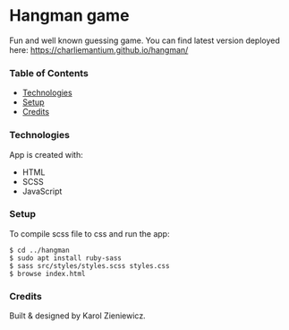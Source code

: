 # Hangman game

Fun and well known guessing game.
You can find latest version deployed here: https://charliemantium.github.io/hangman/

### Table of Contents

- [Technologies](#technologies)
- [Setup](#setup)
- [Credits](#credits)

### Technologies

App is created with:

- HTML
- SCSS
- JavaScript

### Setup

To compile scss file to css and run the app:

```
$ cd ../hangman
$ sudo apt install ruby-sass
$ sass src/styles/styles.scss styles.css
$ browse index.html

```

### Credits

Built & designed by Karol Zieniewicz.